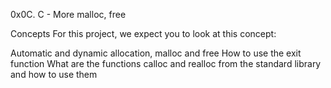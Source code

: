 0x0C. C - More malloc, free

Concepts
For this project, we expect you to look at this concept:

Automatic and dynamic allocation, malloc and free
How to use the exit function
What are the functions calloc and realloc from the standard library and how to use them
